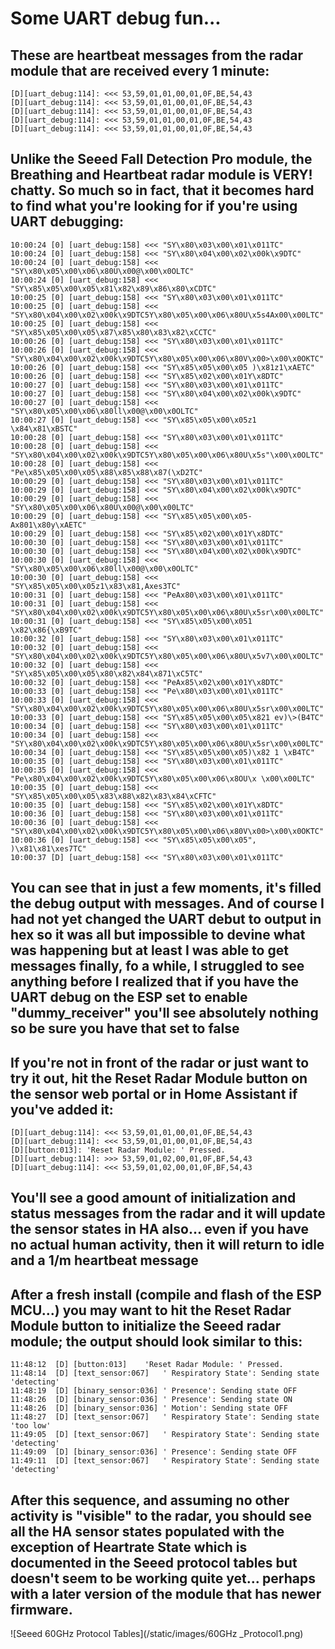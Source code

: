 # Some UART debug fun...

## These are heartbeat messages from the radar module that are received every 1 minute:

  ```
  [D][uart_debug:114]: <<< 53,59,01,01,00,01,0F,BE,54,43
  [D][uart_debug:114]: <<< 53,59,01,01,00,01,0F,BE,54,43
  [D][uart_debug:114]: <<< 53,59,01,01,00,01,0F,BE,54,43
  [D][uart_debug:114]: <<< 53,59,01,01,00,01,0F,BE,54,43
  [D][uart_debug:114]: <<< 53,59,01,01,00,01,0F,BE,54,43
  ```
## Unlike the Seeed Fall Detection Pro module, the Breathing and Heartbeat radar module is VERY! chatty. So much so in fact, that it becomes hard to find what you're looking for if you're using UART debugging:

  ```
  10:00:24 [0] [uart_debug:158] <<< "SY\x80\x03\x00\x01\x011TC"
  10:00:24 [0] [uart_debug:158] <<< "SY\x80\x04\x00\x02\x00k\x9DTC"
  10:00:24 [0] [uart_debug:158] <<< "SY\x80\x05\x00\x06\x80U\x00@\x00\x0OLTC"
  10:00:24 [0] [uart_debug:158] <<< "SY\x85\x05\x00\x05\x81\x82\x89\x86\x80\xCDTC"
  10:00:25 [0] [uart_debug:158] <<< "SY\x80\x03\x00\x01\x011TC"
  10:00:25 [0] [uart_debug:158] <<< "SY\x80\x04\x00\x02\x00k\x9DTC5Y\x80\x05\x00\x06\x80U\x5s4Ax00\x00LTC"
  10:00:25 [0] [uart_debug:158] <<< "SY\x85\x05\x00\x05\x87\x85\x80\x83\x82\xCCTC"
  10:00:26 [0] [uart_debug:158] <<< "SY\x80\x03\x00\x01\x011TC"
  10:00:26 [0] [uart_debug:158] <<< "SY\x80\x04\x00\x02\x00k\x9DTC5Y\x80\x05\x00\x06\x80V\x00>\x00\x0OKTC"
  10:00:26 [0] [uart_debug:158] <<< "SY\x85\x05\x00\x05 )\x81z1\xAETC"
  10:00:26 [0] [uart_debug:158] <<< "SY\x85\x02\x00\x01Y\x8DTC"
  10:00:27 [0] [uart_debug:158] <<< "SY\x80\x03\x00\x01\x011TC"
  10:00:27 [0] [uart_debug:158] <<< "SY\x80\x04\x00\x02\x00k\x9DTC"
  10:00:27 [0] [uart_debug:158] <<< "SY\x80\x05\x00\x06\x80ll\x00@\x00\x0OLTC"
  10:00:27 [0] [uart_debug:158] <<< "SY\x85\x05\x00\x05z1 \x84\x81\xBSTC"
  10:00:28 [0] [uart_debug:158] <<< "SY\x80\x03\x00\x01\x011TC"
  10:00:28 [0] [uart_debug:158] <<< "SY\x80\x04\x00\x02\x00k\x9DTC5Y\x80\x05\x00\x06\x80U\x5s"\x00\x0OLTC"
  10:00:28 [0] [uart_debug:158] <<< "Pe\x85\x05\x00\x05\x88\x85\x88\x87(\xD2TC"
  10:00:29 [0] [uart_debug:158] <<< "SY\x80\x03\x00\x01\x011TC"
  10:00:29 [0] [uart_debug:158] <<< "SY\x80\x04\x00\x02\x00k\x9DTC"
  10:00:29 [0] [uart_debug:158] <<< "SY\x80\x05\x00\x06\x80U\x00@\x00\x00LTC"
  10:00:29 [0] [uart_debug:158] <<< "SY\x85\x05\x00\x05-Ax801\x80y\xAETC"
  10:00:29 [0] [uart_debug:158] <<< "SY\x85\x02\x00\x01Y\x8DTC"
  10:00:30 [0] [uart_debug:158] <<< "SY\x80\x03\x00\x01\x011TC"
  10:00:30 [0] [uart_debug:158] <<< "SY\x80\x04\x00\x02\x00k\x9DTC"
  10:00:30 [0] [uart_debug:158] <<< "SY\x80\x05\x00\x06\x80ll\x00@\x00\x0OLTC"
  10:00:30 [0] [uart_debug:158] <<< "SY\x85\x05\x00\x05z1\x83\x81,Axes3TC"
  10:00:31 [0] [uart_debug:158] <<< "PeAx80\x03\x00\x01\x011TC"
  10:00:31 [0] [uart_debug:158] <<< "SY\x80\x04\x00\x02\x00k\x9DTC5Y\x80\x05\x00\x06\x80U\x5sr\x00\x00LTC"
  10:00:31 [0] [uart_debug:158] <<< "SY\x85\x05\x00\x051 \x82\x86{\xB9TC"
  10:00:32 [0] [uart_debug:158] <<< "SY\x80\x03\x00\x01\x011TC"
  10:00:32 [0] [uart_debug:158] <<< "SY\x80\x04\x00\x02\x00k\x9DTC5Y\x80\x05\x00\x06\x80U\x5v7\x00\x0OLTC"
  10:00:32 [0] [uart_debug:158] <<< "SY\x85\x05\x00\x05\x80\x82\x84\x871\xC5TC"
  10:00:32 [0] [uart_debug:158] <<< "PeAx85\x02\x00\x01Y\x8DTC"
  10:00:33 [0] [uart_debug:158] <<< "Pe\x80\x03\x00\x01\x011TC"
  10:00:33 [0] [uart_debug:158] <<< "SY\x80\x04\x00\x02\x00k\x9DTC5Y\x80\x05\x00\x06\x80U\x5sr\x00\x00LTC"
  10:00:33 [0] [uart_debug:158] <<< "SY\x85\x05\x00\x05\x821 ev)\>(B4TC"
  10:00:34 [0] [uart_debug:158] <<< "SY\x80\x03\x00\x01\x011TC"
  10:00:34 [0] [uart_debug:158] <<< "SY\x80\x04\x00\x02\x00k\x9DTC5Y\x80\x05\x00\x06\x80U\x5sr\x00\x00LTC"
  10:00:34 [0] [uart_debug:158] <<< "SY\x85\x05\x00\x05)\x82 1 \xB4TC"
  10:00:35 [0] [uart_debug:158] <<< "SY\x80\x03\x00\x01\x011TC"
  10:00:35 [0] [uart_debug:158] <<< "Pe\x80\x04\x00\x02\x00k\x9DTC5Y\x80\x05\x00\x06\x8OU\x \x00\x00LTC"
  10:00:35 [0] [uart_debug:158] <<< "SY\x85\x05\x00\x05\x83\x88\x82\x83\x84\xCFTC"
  10:00:35 [0] [uart_debug:158] <<< "SY\x85\x02\x00\x01Y\x8DTC"
  10:00:36 [0] [uart_debug:158] <<< "SY\x80\x03\x00\x01\x011TC"
  10:00:36 [0] [uart_debug:158] <<< "SY\x80\x04\x00\x02\x00k\x9DTC5Y\x80\x05\x00\x06\x80V\x00>\x00\x0OKTC"
  10:00:36 [0] [uart_debug:158] <<< "SY\x85\x05\x00\x05", )\x81\x81\xes7TC"
  10:00:37 [D] [uart_debug:158] <<< "SY\x80\x03\x00\x01\x011TC" 
  ```
## You can see that in just a few moments, it's filled the debug output with messages. And of course I had not yet changed the UART debut to output in hex so it was all but impossible to devine what was happening but at least I was able to get messages finally, fo a while, I struggled to see anything before I realized that if you have the UART debug on the ESP set to enable "dummy_receiver" you'll see absolutely nothing so be sure you have that set to false

## If you're not in front of the radar or just want to try it out, hit the Reset Radar Module button on the sensor web portal or in Home Assistant if you've added it:

  ```
  [D][uart_debug:114]: <<< 53,59,01,01,00,01,0F,BE,54,43
  [D][uart_debug:114]: <<< 53,59,01,01,00,01,0F,BE,54,43
  [D][button:013]: 'Reset Radar Module: ' Pressed.
  [D][uart_debug:114]: >>> 53,59,01,02,00,01,0F,BF,54,43
  [D][uart_debug:114]: <<< 53,59,01,02,00,01,0F,BF,54,43
  ```
## You'll see a good amount of initialization and status messages from the radar and it will update the sensor states in HA also... even if you have no actual human activity, then it will return to idle and a 1/m heartbeat message

## After a fresh install (compile and flash of the ESP MCU...) you may want to hit the Reset Radar Module button to initialize the Seeed radar module; the output should look similar to this:

  ```
  11:48:12	[D]	[button:013]	'Reset Radar Module: ' Pressed.
  11:48:14	[D]	[text_sensor:067]	' Respiratory State': Sending state 'detecting'
  11:48:19	[D]	[binary_sensor:036]	' Presence': Sending state OFF
  11:48:26	[D]	[binary_sensor:036]	' Presence': Sending state ON
  11:48:26	[D]	[binary_sensor:036]	' Motion': Sending state OFF
  11:48:27	[D]	[text_sensor:067]	' Respiratory State': Sending state 'too low'
  11:49:05	[D]	[text_sensor:067]	' Respiratory State': Sending state 'detecting'
  11:49:09	[D]	[binary_sensor:036]	' Presence': Sending state OFF
  11:49:11	[D]	[text_sensor:067]	' Respiratory State': Sending state 'detecting'
  ```
## After this sequence, and assuming no other activity is "visible" to the radar, you should see all the HA sensor states populated with the exception of Heartrate State which is documented in the Seeed protocol tables but doesn't seem to be working quite yet... perhaps with a later version of the module that has newer firmware.

![Seeed 60GHz Protocol Tables](/static/images/60GHz _Protocol1.png)
